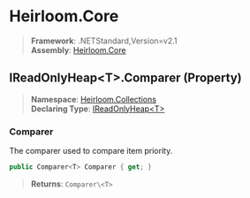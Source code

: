 # Heirloom.Core

> **Framework**: .NETStandard,Version=v2.1  
> **Assembly**: [Heirloom.Core][0]

## IReadOnlyHeap\<T>.Comparer (Property)

> **Namespace**: [Heirloom.Collections][0]  
> **Declaring Type**: [IReadOnlyHeap\<T>][1]

### Comparer

The comparer used to compare item priority.

```cs
public Comparer<T> Comparer { get; }
```

> **Returns**: `Comparer\<T>`

[0]: ../../../Heirloom.Core.md
[1]: ../IReadOnlyHeap[T].md
